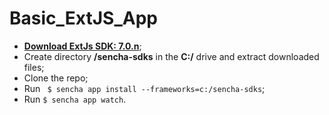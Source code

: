 # Basic_ExtJS_App

-  **[Download ExtJs SDK: 7.0.n](https://www.sencha.com/products/extjs/evaluate/)**;
- Create directory **/sencha-sdks** in the **C:/** drive and extract downloaded files;
- Clone the repo;
- Run ``` $ sencha app install --frameworks=c:/sencha-sdks```;
- Run ```$ sencha app watch```.